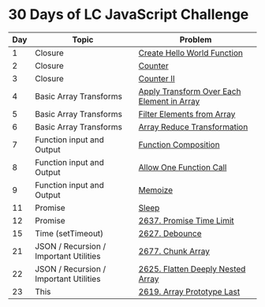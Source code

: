 # 30 Days of LC JavaScript Challenge

| Day | Topic | Problem |
| --- | --- | --- |
| 1 | Closure | [Create Hello World Function](https://leetcode.com/problems/create-hello-world-function/?utm_campaign=PostD1&utm_medium=Post&utm_source=Post&gio_link_id=QPDw0kJR) |
| 2 | Closure | [Counter](https://leetcode.com/problems/counter/description/?utm_campaign=PostD2&utm_medium=Post&utm_source=Post&gio_link_id=xogkVqBo) |
| 3 | Closure | [Counter II](https://leetcode.com/problems/counter-ii/?utm_campaign=PostD3&utm_medium=Post&utm_source=Post&gio_link_id=xRxVYOXo) |
| 4 | Basic Array Transforms | [Apply Transform Over Each Element in Array](https://leetcode.com/problems/apply-transform-over-each-element-in-array/description/?utm_campaign=PostD4&utm_medium=Post&utm_source=Post&gio_link_id=noqbNOv9) |
| 5 | Basic Array Transforms | [Filter Elements from Array](https://leetcode.com/problems/filter-elements-from-array/submissions/959698491/?utm_campaign=PostD5&utm_medium=Post&utm_source=Post&gio_link_id=a9a5VZr9) |
| 6 | Basic Array Transforms | [Array Reduce Transformation](https://leetcode.com/problems/array-reduce-transformation/description/?utm_campaign=PostD6&utm_medium=Post&utm_source=Post&gio_link_id=nPN45jD9) |
| 7 | Function input and Output | [Function Composition](https://leetcode.com/problems/function-composition/description/?utm_campaign=PostD7&utm_medium=Post&utm_source=Post&gio_link_id=4PY7wZM9) |
| 8 | Function input and Output | [Allow One Function Call](https://leetcode.com/problems/allow-one-function-call/description/?utm_campaign=PostD8&utm_medium=Post&utm_source=Post&gio_link_id=a9By01Oo) |
| 9 | Function input and Output | [Memoize](https://leetcode.com/problems/memoize/description/?utm_campaign=PostD9&utm_medium=Post&utm_source=Post&gio_link_id=nRbADVd9) |
| 11 | Promise | [Sleep](https://leetcode.com/problems/sleep/description/?utm_campaign=PostD11&utm_medium=Post&utm_source=Post&gio_link_id=5Rp2Wmzo) |
| 12 | Promise | [2637. Promise Time Limit](https://leetcode.com/problems/promise-time-limit/description/) |
| 15 | Time (setTimeout) | [2627. Debounce](./src/15/index.ts) |
| 21 | JSON / Recursion / Important Utilities | [2677. Chunk Array](./src/21/index.ts) |
| 22 | JSON / Recursion / Important Utilities | [2625. Flatten Deeply Nested Array](./src/22/index.ts) |
| 23 | This | [2619. Array Prototype Last](./src/23/index.ts) |